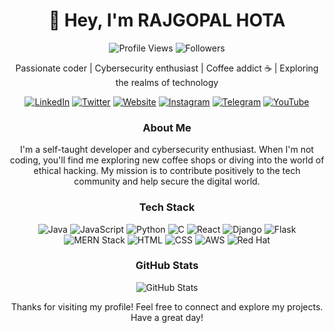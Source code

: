 <!-- Title -->
<h1 align="center">👋 Hey, I'm RAJGOPAL HOTA</h1>

<!-- Badges -->
<p align="center">
  <img src="https://komarev.com/ghpvc/?username=rajgopalhota&label=Profile%20Views&color=blueviolet&style=flat-square" alt="Profile Views" />
  <img src="https://img.shields.io/github/followers/rajgopalhota?label=Followers&style=social" alt="Followers" />
</p>

<!-- Introduction -->
<p align="center">Passionate coder | Cybersecurity enthusiast | Coffee addict ☕ | Exploring the realms of technology</p>

<!-- Connect with Me -->
<p align="center">
  <a href="https://linkedin.com/in/rajgopalhota"><img src="https://img.shields.io/badge/-LinkedIn-blue?style=flat-square&logo=linkedin" alt="LinkedIn" /></a>
  <a href="https://twitter.com/RajgopalHota"><img src="https://img.shields.io/badge/-Twitter-1DA1F2?style=flat-square&logo=twitter&logoColor=white" alt="Twitter" /></a>
  <a href="https://rajgopalhota.netlify.app/"><img src="https://img.shields.io/badge/-Website-black?style=flat-square&logo=firefox&logoColor=white" alt="Website" /></a>
  <a href="https://instagram.com/rajgopal.hota"><img src="https://img.shields.io/badge/-Instagram-E4405F?style=flat-square&logo=instagram&logoColor=white" alt="Instagram" /></a>
  <a href="https://t.me/rajgopalhota"><img src="https://img.shields.io/badge/-Telegram-2CA5E0?style=flat-square&logo=telegram&logoColor=white" alt="Telegram" /></a>
  <a href="https://www.youtube.com/@VIBRANIUMGAMERFF"><img src="https://img.shields.io/badge/-YouTube-FF0000?style=flat-square&logo=youtube&logoColor=white" alt="YouTube" /></a>
</p>


<!-- About Me -->
<h3 align="center">About Me</h3>
<p align="center">I'm a self-taught developer and cybersecurity enthusiast. When I'm not coding, you'll find me exploring new coffee shops or diving into the world of ethical hacking. My mission is to contribute positively to the tech community and help secure the digital world.</p>

<!-- Tech Stack -->
<h3 align="center">Tech Stack</h3>
<p align="center">
  <img src="https://img.shields.io/badge/Java-007396?style=flat-square&logo=java&logoColor=white" alt="Java" />
  <img src="https://img.shields.io/badge/JavaScript-F7DF1E?style=flat-square&logo=javascript&logoColor=black" alt="JavaScript" />
  <img src="https://img.shields.io/badge/Python-3776AB?style=flat-square&logo=python&logoColor=white" alt="Python" />
  <img src="https://img.shields.io/badge/C-00599C?style=flat-square&logo=c&logoColor=white" alt="C" />
  <img src="https://img.shields.io/badge/React-61DAFB?style=flat-square&logo=react&logoColor=black" alt="React" />
  <img src="https://img.shields.io/badge/Django-092E20?style=flat-square&logo=django&logoColor=white" alt="Django" />
  <img src="https://img.shields.io/badge/Flask-000000?style=flat-square&logo=flask&logoColor=white" alt="Flask" />
  <img src="https://img.shields.io/badge/MERN-00D8FF?style=flat-square&logo=mongodb&logoColor=white" alt="MERN Stack" />
  <img src="https://img.shields.io/badge/HTML-E34F26?style=flat-square&logo=html5&logoColor=white" alt="HTML" />
  <img src="https://img.shields.io/badge/CSS-1572B6?style=flat-square&logo=css3&logoColor=white" alt="CSS" />
  <img src="https://img.shields.io/badge/AWS-232F3E?style=flat-square&logo=amazonaws&logoColor=white" alt="AWS" />
  <img src="https://img.shields.io/badge/Red Hat-EE0000?style=flat-square&logo=redhat&logoColor=white" alt="Red Hat" />
  <!-- Add more technologies here -->
</p>


<!-- GitHub Stats -->
<h3 align="center">GitHub Stats</h3>
<p align="center">
  <img src="https://github-readme-stats.vercel.app/api?username=rajgopalhota&show_icons=true&theme=radical&custom_title=GitHub+Stats" alt="GitHub Stats" />
</p>



<!-- Footer -->
<p align="center">Thanks for visiting my profile! Feel free to connect and explore my projects. Have a great day!</p>
